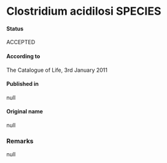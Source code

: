 # Clostridium acidilosi SPECIES

#### Status
ACCEPTED

#### According to
The Catalogue of Life, 3rd January 2011

#### Published in
null

#### Original name
null

### Remarks
null